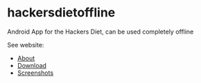 hackersdietoffline
==================

Android App for the Hackers Diet, can be used completely offline

See website:
- [About](https://www.benjamin-schieder.de/andhackdiet.html)
- [Download](https://www.benjamin-schieder.de/andhackdietdownload.html)
- [Screenshots](https://www.benjamin-schieder.de/andhackdietscreenshots.html)

